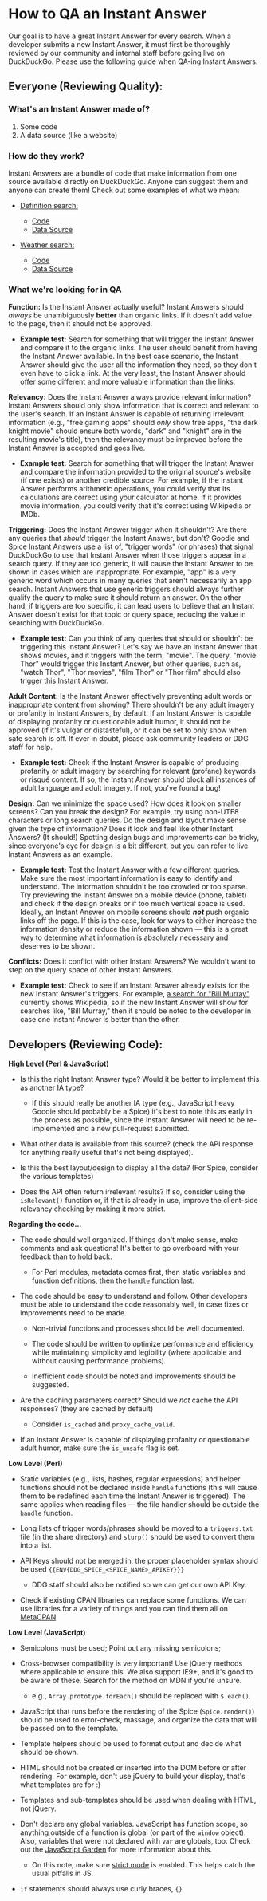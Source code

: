 # How to QA an Instant Answer

Our goal is to have a great Instant Answer for every search. When a developer submits a new Instant Answer, it must first be thoroughly reviewed by our community and internal staff before going live on DuckDuckGo.
Please use the following guide when QA-ing Instant Answers:

## Everyone (Reviewing Quality):

### What's an Instant Answer made of?

1. Some code
2. A data source (like a website)

### How do they work?

Instant Answers are a bundle of code that make information from one source available directly on DuckDuckGo. Anyone can suggest them and anyone can create them!
Check out some examples of what we mean:

- [Definition search:](https://duckduckgo.com/?q=define+hello&ia=definition)
	- [Code](https://github.com/duckduckgo/zeroclickinfo-spice/blob/master/share/spice/dictionary/definition/dictionary_definition.js)
	- [Data Source](https://www.wordnik.com/)

- [Weather search:](https://duckduckgo.com/?q=weather+in+chicago&ia=weather)
	- [Code](https://github.com/duckduckgo/zeroclickinfo-spice/blob/master/lib/DDG/Spice/Forecast.pm)
	- [Data Source](https://developer.forecast.io/)

### What we're looking for in QA

**Function:** Is the Instant Answer actually useful?
Instant Answers should *always* be unambiguously **better** than organic links. If it doesn't add value to the page, then it should not be approved.

- **Example test:** Search for something that will trigger the Instant Answer and compare it to the organic links. The user should benefit from having the Instant Answer available. In the best case scenario, the Instant Answer should give the user all the information they need, so they don't even have to click a link. At the very least, the Instant Answer should offer some different and more valuable information than the links.


**Relevancy:** Does the Instant Answer always provide relevant information?
Instant Answers should only show information that is correct and relevant to the user's search. If an Instant Answer is capable of returning irrelevant information (e.g., "free gaming apps" should *only* show free apps, "the dark knight movie" should ensure both words, "dark" and "knight" are in the resulting movie's title), then the relevancy must be improved before the Instant Answer is accepted and goes live.

- **Example test:** Search for something that will trigger the Instant Answer and compare the information provided to the original source's website (if one exists) or another credible source. For example, if the Instant Answer performs arithmetic operations, you could verify that its calculations are correct using your calculator at home. If it provides movie information, you could verify that it's correct using Wikipedia or IMDb.


**Triggering:** Does the Instant Answer trigger when it shouldn't? Are there any queries that *should* trigger the Instant Answer, but don't?
Goodie and Spice Instant Answers use a list of, "trigger words" (or phrases) that signal DuckDuckGo to use that Instant Answer when those triggers appear in a search query. If they are too generic, it will cause the Instant Answer to be shown in cases which are inappropriate. For example, "app" is a very generic word which occurs in many queries that aren't necessarily an app search. Instant Answers that use generic triggers should always further qualify the query to make sure it should return an answer. On the other hand, if triggers are too specific, it can lead users to believe that an Instant Answer doesn't exist for that topic or query space, reducing the value in searching with DuckDuckGo.

- **Example test:** Can you think of any queries that should or shouldn't be triggering this Instant Answer? Let's say we have an Instant Answer that shows movies, and it triggers with the term, "movie". The query, "movie Thor" would trigger this Instant Answer, but other queries, such as, "watch Thor", "Thor movies", "film Thor" or "Thor film" should also trigger this Instant Answer.


**Adult Content:**
Is the Instant Answer effectively preventing adult words or inappropriate content from showing? There shouldn't be any adult imagery or profanity in Instant Answers, by default. If an Instant Answer is capable of displaying profanity or questionable adult humor, it should not be approved (if it's vulgar or distasteful), or it can be set to only show when safe search is off. If ever in doubt, please ask community leaders or DDG staff for help.

- **Example test:** Check if the Instant Answer is capable of producing profanity or adult imagery by searching for relevant (profane) keywords or risqué content. If so, the Instant Answer should block all instances of adult language and adult imagery. If not, you've found a bug!


**Design:**
Can we minimize the space used? How does it look on smaller screens? Can you break the design? For example, try using non-UTF8 characters or long search queries. Do the design and layout make sense given the type of information? Does it look and feel like other Instant Answers? (It should!) Spotting design bugs and improvements can be tricky, since everyone's eye for design is a bit different, but you can refer to live Instant Answers as an example.

- **Example test:** Test the Instant Answer with a few different queries. Make sure the most important information is easy to identify and understand. The information shouldn't be too crowded or too sparse. Try previewing the Instant Answer on a mobile device (phone, tablet) and check if the design breaks or if too much vertical space is used. Ideally, an Instant Answer on mobile screens should ***not*** push organic links off the page. If this is the case, look for ways to either increase the information density or reduce the information shown &mdash; this is a great way to determine what information is absolutely necessary and deserves to be shown.


**Conflicts:**
Does it conflict with other Instant Answers? We wouldn't want to step on the query space of other Instant Answers.

- **Example test:** Check to see if an Instant Answer already exists for the new Instant Answer's triggers. For example, [a search for "Bill Murray"](https://duckduckgo.com/?q=bill+murray) currently shows Wikipedia, so if the new Instant Answer will show for searches like, "Bill Murray," then it should be noted to the developer in case one Instant Answer is better than the other.


## Developers (Reviewing Code):

**High Level (Perl & JavaScript)**

- Is this the right Instant Answer type? Would it be better to implement this as another IA type?

	- If this should really be another IA type (e.g., JavaScript heavy Goodie should probably be a Spice) it's best to note this as early in the process as possible, since the Instant Answer will need to be re-implemented and a new pull-request submitted.

- What other data is available from this source? (check the API response for anything really useful that's not being displayed).

- Is this the best layout/design to display all the data? (For Spice, consider the various templates)

- Does the API often return irrelevant results? If so, consider using the `isRelevant()` function or, if that is already in use, improve the client-side relevancy checking by making it more strict.

**Regarding the code...**

- The code should well organized. If things don't make sense, make comments and ask questions! It's better to go overboard with your feedback than to hold back.

	- For Perl modules, metadata comes first, then static variables and function definitions, then the `handle` function last.

- The code should be easy to understand and follow. Other developers must be able to understand the code reasonably well, in case fixes or improvements need to be made.

	- Non-trivial functions and processes should be well documented.

	- The code should be written to optimize performance and efficiency while maintaining simplicity and legibility (where applicable and without causing performance problems).

	- Inefficient code should be noted and improvements should be suggested.

- Are the caching parameters correct? Should we *not* cache the API responses? (they are cached by default)

	- Consider `is_cached` and `proxy_cache_valid`.

- If an Instant Answer is capable of displaying profanity or questionable adult humor, make sure the `is_unsafe` flag is set.

**Low Level (Perl)**

- Static variables (e.g., lists, hashes, regular expressions) and helper functions should not be declared inside `handle` functions (this will cause them to be redefined each time the Instant Answer is triggered). The same applies when reading files &mdash; the file handler should be outside the `handle` function.

- Long lists of trigger words/phrases should be moved to a `triggers.txt` file (in the share directory) and `slurp()` should be used to convert them into a list.

- API Keys should not be merged in, the proper placeholder syntax should be used `{{ENV{DDG_SPICE_<SPICE_NAME>_APIKEY}}}`

	- DDG staff should also be notified so we can get our own API Key.

- Check if existing CPAN libraries can replace some functions. We can use libraries for a variety of things and you can find them all on [MetaCPAN](https://metacpan.org/).

**Low Level (JavaScript)**

- Semicolons must be used; Point out any missing semicolons;

- Cross-browser compatibility is very important! Use jQuery methods where applicable to ensure this. We also support IE9+, and it's good to be aware of these. Search for the method on MDN if you're unsure.

	- e.g., `Array.prototype.forEach()` should be replaced with `$.each()`.

- JavaScript that runs before the rendering of the Spice (`Spice.render()`) should be used to error-check, massage, and organize the data that will be passed on to the template.

- Template helpers should be used to format output and decide what should be shown.

- HTML should not be created or inserted into the DOM before or after rendering. For example, don't use jQuery to build your display, that's what templates are for :)

- Templates and sub-templates should be used when dealing with HTML, not jQuery.

- Don't declare any global variables. JavaScript has function scope, so anything outside of a function is global (or part of the `window` object). Also, variables that were not declared with `var` are globals, too. Check out the [JavaScript Garden](http://bonsaiden.github.io/JavaScript-Garden/#function.general) for more information about this.

	- On this note, make sure [strict mode](https://developer.mozilla.org/en-US/docs/Web/JavaScript/Reference/Functions_and_function_scope/Strict_mode?redirectlocale=en-US&redirectslug=JavaScript%2FReference%2FFunctions_and_function_scope%2FStrict_mode) is enabled. This helps catch the usual pitfalls in JS.

- `if` statements should always use curly braces, `{}`
